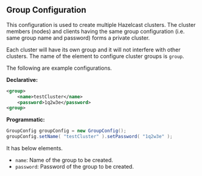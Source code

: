 
## Group Configuration

This configuration is used to create multiple Hazelcast clusters. The cluster members (nodes) and clients having the same group configuration (i.e. same group name and password) forms a private cluster. 

Each cluster will have its own group and it will not interfere with other clusters. The name of the element to configure cluster groups is `group`.

The following are example configurations.

**Declarative:**

```xml
<group>
	<name>testCluster</name>
	<password>1q2w3e</password>
<group>
```

**Programmatic:**

```java
GroupConfig groupConfig = new GroupConfig();
groupConfig.setName( "testCluster" ).setPassword( "1q2w3e" );
```
   
It has below elements.

- `name`: Name of the group to be created.
- `password`: Password of the group to be created.


